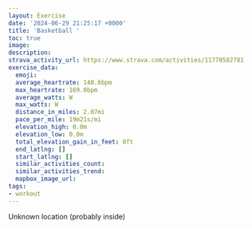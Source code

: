 ```yaml
---
layout: Exercise
date: '2024-06-29 21:25:17 +0000'
title: 'Basketball '
toc: true
image:
description:
strava_activity_url: https://www.strava.com/activities/11770582781
exercise_data:
  emoji:
  average_heartrate: 140.6bpm
  max_heartrate: 169.0bpm
  average_watts: W
  max_watts: W
  distance_in_miles: 2.07mi
  pace_per_mile: 19m21s/mi
  elevation_high: 0.0m
  elevation_low: 0.0m
  total_elevation_gain_in_feet: 0ft
  end_latlng: []
  start_latlng: []
  similar_activities_count:
  similar_activities_trend:
  mapbox_image_url:
tags:
- workout
---
```




Unknown location (probably inside)

